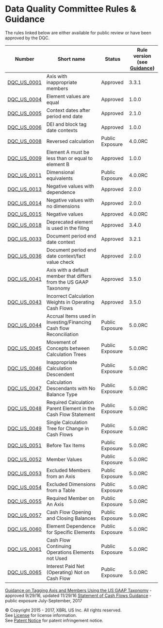 # Data Quality Committee Rules &amp; Guidance

The rules linked below are either available for public review or have been approved by the DQC.

| Number | Short name | Status | Rule version (see [Guidance](../README.md)) |
| ----- | ----- | ----- | ----- |
| [DQC_US_0001](DQC_US_0001/DQC_0001.md) | Axis with inappropriate members | Approved | 3.3.1 |
| [DQC_US_0004](DQC_US_0004/DQC_0004.md) | Element values are equal | Approved | 1.0.0 |
| [DQC_US_0005](DQC_US_0005/DQC_0005.md) | Context dates after period end date | Approved | 2.1.0 |
| [DQC_US_0006](DQC_US_0006/DQC_0006.md) | DEI and block tag date contexts | Approved | 1.0.0 |
| [DQC_US_0008](DQC_US_0008/DQC_0008.md) | Reversed calculation | Public Exposure | 4.0.0RC |
| [DQC_US_0009](DQC_US_0009/DQC_0009.md) | Element A must be less than or equal to element B | Approved | 1.0.0 |
| [DQC_US_0011](DQC_US_0011/DQC_0011.md) | Dimensional equivalents | Public Exposure | 4.0.0RC |
| [DQC_US_0013](DQC_US_0013/DQC_0013.md) | Negative values with dependence | Approved | 2.0.0 |
| [DQC_US_0014](DQC_US_0014/DQC_0014.md) | Negative values with no dimensions | Approved | 2.0.0 |
| [DQC_US_0015](DQC_US_0015/DQC_0015.md) | Negative values | Approved | 4.0.0RC |
| [DQC_US_0018](DQC_US_0018/DQC_0018.md) | Deprecated element is used in the filing | Approved | 3.4.0 |
| [DQC_US_0033](DQC_US_0033/DQC_0033.md) | Document period end date context | Approved | 3.2.1   |
| [DQC_US_0036](DQC_US_0036/DQC_0036.md) | Document period end date context/fact value check | Approved | 2.0.0 |
| [DQC_US_0041](DQC_US_0041/DQC_0041.md) | Axis with a default member that differs from the US GAAP Taxonomy | Approved | 3.5.0 |
| [DQC_US_0043](DQC_US_0043/DQC_0043.md) | Incorrect Calculation Weights in Operating Cash Flows | Approved | 3.5.0 |
| [DQC_US_0044](DQC_US_0044/DQC_0044.md) | Accrual Items used in Investing/Financing Cash flow Reconciliation | Public Exposure | 5.0.0RC |
| [DQC_US_0045](DQC_US_0045/DQC_0045.md) | Movement of Concepts between Calculation Trees | Public Exposure | 5.0.0RC |
| [DQC_US_0046](DQC_US_0046/DQC_0046.md) | Inappropriate Calculation Descendent | Public Exposure | 5.0.0RC |
| [DQC_US_0047](DQC_US_0047/DQC_0047.md) | Calculation Descendants with No Balance Type | Public Exposure | 5.0.0RC |
| [DQC_US_0048](DQC_US_0048/DQC_0048.md) | Required Calculation Parent Element in the Cash Flow Statement | Public Exposure | 5.0.0RC |
| [DQC_US_0049](DQC_US_0049/DQC_0049.md) | Single Calculation Tree for Change in Cash Flows | Public Exposure | 5.0.0RC |
| [DQC_US_0051](DQC_US_0051/DQC_0051.md) | Before Tax Items | Public Exposure | 5.0.0RC |
| [DQC_US_0052](DQC_US_0052/DQC_0052.md) | Member Values | Public Exposure | 5.0.0RC |
| [DQC_US_0053](DQC_US_0053/DQC_0053.md) | Excluded Members from an Axis | Public Exposure | 5.0.0RC |
| [DQC_US_0054](DQC_US_0054/DQC_0054.md) | Excluded Dimensions from a Table | Public Exposure | 5.0.0RC |
| [DQC_US_0055](DQC_US_0055/DQC_0055.md) | Required Member on An Axis | Public Exposure | 5.0.0RC |
| [DQC_US_0057](DQC_US_0057/DQC_0057.md) | Cash Flow Opening and Closing Balances | Public Exposure | 5.0.0RC |
| [DQC_US_0060](DQC_US_0060/DQC_0060.md) | Element Dependence for Specific Elements | Public Exposure | 5.0.0RC |
| [DQC_US_0061](DQC_US_0061/DQC_0061.md) | Cash Flow Continuing Operations Elements not Used | Public Exposure | 5.0.0RC |
| [DQC_US_0065](DQC_US_0065/DQC_0065.md) | Interest Paid Net (Operating) Not on Cash Flow | Public Exposure | 5.0.0RC |

<a href="https://github.com/DataQualityCommittee/documentation/blob/master/guidance/readme.md" target="_blank">Guidance on Tagging Axis and Members Using the US GAAP Taxonomy</a> - approved 9/29/16, updated 11/29/16
<a href="https://github.com/DataQualityCommittee/documentation/raw/master/guidance/PublicExposure2017-Q3-cashflows.pdf?raw=true">Statement of Cash Flows Guidance</a> - public exposure July-September, 2017

© Copyright 2015 - 2017, XBRL US Inc. All rights reserved.   
See [License](https://xbrl.us/dqc-license) for license information.  
See [Patent Notice](https://xbrl.us/dqc-patent) for patent infringement notice.
